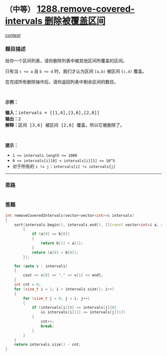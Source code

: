 # `（中等）` [1288.remove-covered-intervals 删除被覆盖区间](https://leetcode-cn.com/problems/remove-covered-intervals/)

[contest](https://leetcode-cn.com/contest/biweekly-contest-15/problems/remove-covered-intervals/)

### 题目描述
<p>给你一个区间列表，请你删除列表中被其他区间所覆盖的区间。</p>

<p>只有当&nbsp;<code>c &lt;= a</code>&nbsp;且&nbsp;<code>b &lt;= d</code>&nbsp;时，我们才认为区间&nbsp;<code>[a,b)</code> 被区间&nbsp;<code>[c,d)</code> 覆盖。</p>

<p>在完成所有删除操作后，请你返回列表中剩余区间的数目。</p>

<p>&nbsp;</p>

<p><strong>示例：</strong></p>

<pre><strong>输入：</strong>intervals = [[1,4],[3,6],[2,8]]
<strong>输出：</strong>2
<strong>解释：</strong>区间 [3,6] 被区间 [2,8] 覆盖，所以它被删除了。
</pre>

<p>&nbsp;</p>

<p><strong>提示：</strong>​​​​​​</p>

<ul>
	<li><code>1 &lt;= intervals.length &lt;= 1000</code></li>
	<li><code>0 &lt;= intervals[i][0] &lt;&nbsp;intervals[i][1] &lt;= 10^5</code></li>
	<li>对于所有的&nbsp;<code>i != j</code>：<code>intervals[i] != intervals[j]</code></li>
</ul>

            

---
### 思路
```
```



### 答题
``` C++
int removeCoveredIntervals(vector<vector<int>>& intervals) 
{
	sort(intervals.begin(), intervals.end(), [](const vector<int>& a, const vector<int>& b)
		{
			if (a[0] == b[0])
			{
				return b[1] < a[1];
			}
			return (a[0] < b[0]);
		});

	for (auto v : intervals)
	{
		cout << v[0] << "," << v[1] << endl;
	}
	int cnt = 0;
	for (size_t i = 1; i < intervals.size(); i++)
	{
		for (size_t j = 0; j < i; j++)
		{
			if (intervals[i][0] >= intervals[j][0]
				&& intervals[i][1] <= intervals[j][1])
			{
				cnt++;
				break;
			}
		}
	}
	return intervals.size() - cnt;
}
```




